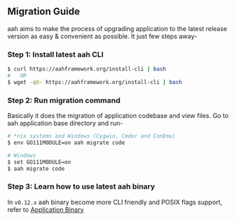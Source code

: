 ## Migration Guide

aah aims to make the process of upgrading application to the latest release version as easy & convenient as possible. It just few steps away-

### Step 1: Install latest aah CLI

```bash
$ curl https://aahframework.org/install-cli | bash
#	OR
$ wget -qO- https://aahframework.org/install-cli | bash
```

### Step 2: Run migration command

Basically it does the migration of application codebase and view files. Go to aah application base directory and run-

```bash
# *nix systems and Windows (Cygwin, Cmder and ConEmu)
$ env GO111MODULE=on aah migrate code

# Windows
$ set GO111MODULE=on
$ aah migrate code
```

### Step 3: Learn how to use latest aah binary

In `v0.12.x` aah binary become more CLI friendly and POSIX flags support, refer to [Application Binary](/aah-application-binary.html)

<br><br>